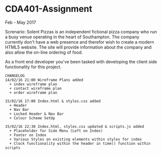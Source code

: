 # CDA401-Assignment
Feb - May 2017

Screnario:
Solent Pizzas is an independent fictional pizza company who run a busy venue operating in the heart of Southampton. The
company currently don't have a web presence and therefor wish to create a modern HTML5 website. The site will provide
information about the company and also allow the on-line ordering of food.

As a front end developer you've been tasked with developing the client side functionality for this project.

~~~
CHANGELOG
14/02/16 21:00 Wireframe Plans added
  + index wireframe plan
  + contact wireframe plan
  + order wireframe plan

15/02/16 17:00 Index.html & styles.css added
  + Header
  + Nav Bar
  + Locked Header & Nav Bar
  + Colour Scheme SetUp
  
15/02/16 22:30 Index.html, styles.css updated & scripts.js added
  + Placeholder for Side Menu (Left on Index)
  + Footer on Index
  + Various Styles on existing elements within styles for index
  + Clock functionality within the header in time() function within scripts

~~~
